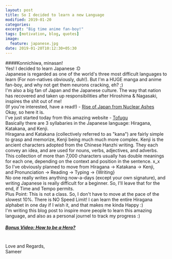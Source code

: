 ```yaml
---
layout: post
title: So I decided to learn a new Language
modified: 2019-01-20
categories: 
excerpt: "Big time anime fan-boy!"
tags: [motivation, blog, quotes]
image:
  feature: japanese.jpg
date: 2019-01-20T10:12:30+05:30
---
```


####Konnichiwa, minasan!
<br>
Yes! I decided to learn Japanese :D
<br>
Japanese is regarded as one of the world's three most difficult languages to learn (For non-natives obviously, duh!). But I'm a HUGE manga and anime fan-boy, and why not get them neurons cracking, eh? ;)
<br>
I'm also a big fan of Japan and the Japanese culture. The way that nation has recovered and taken up responsibilities after Hiroshima & Nagasaki, inspires the shit out of me!
<br>
(If you're interested, have a read!) - [Rise of Japan from Nuclear Ashes](https://www.theguardian.com/cities/2016/apr/18/story-of-cities-hiroshima-japan-nuclear-destruction)
<br>
Okay, so here it is.
<br>
I've just started today from this amazing website - [Tofugu](https://www.tofugu.com/learn-japanese/)
<br>
Basically there are 3 syllabaries in the Japanese language: Hiragana, Katakana, and Kenji.
<br>
Hiragana and Katakana (collectively referred to as "kana") are fairly simple to grasp and memorize, Kenji being much much more complex. Kenji is the ancient characters adopted from the Chinese Hanzhi writing. They each convey an idea, and are used for nouns, verbs, adjectives, and adverbs. This collection of more than 7,000 characters usually has double meanings for each one, depending on the context and position in the sentence. x_x
<br>
So I've obviously planned to move from Hiragana -> Katakana -> Kenji,
<br>
and Pronunciation -> Reading -> Typing -> {Writing}
<br>
No one really writes anything now-a-days (except your own signature), and writing Japanese is really difficult for a beginner. So, I'll leave that for the end, if Time and Tempo permits.
<br>
Plus Point: This is not a class. So, I don't have to move at the pace of the slowest 10%. There is NO Speed Limit!
I can learn the entire Hiragana alphabet in one day if I wish it, and that makes me kinda Happy :)
<br>
I'm writing this blog post to inspire more people to learn this amazing language, and also as a personal journel to track my progress :)
<br>
##### [Bonus Video: How to be a Hero?](https://www.youtube.com/watch?v=Hhk4N9A0oCA)

<br>
Love and Regards,<br>
Sameer
